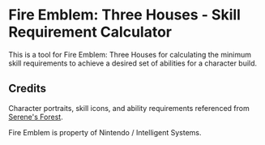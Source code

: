 # Fire Emblem: Three Houses - Skill Requirement Calculator

This is a tool for Fire Emblem: Three Houses for calculating the minimum skill requirements to achieve a desired set of abilities for a character build.

## Credits

Character portraits, skill icons, and ability requirements referenced from [Serene's Forest](serenesforest.net).

Fire Emblem is property of Nintendo / Intelligent Systems.
